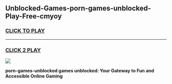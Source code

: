 
## Unblocked-Games-porn-games-unblocked-Play-Free-cmyoy
<h3>
<a href="https://premium76.site?title=porn-games-unblocked&ref=21A">CLICK TO PLAY</a></h3>
<hr>

<h3>
<a href="https://premium76.site?title=porn-games-unblocked&ref=21A">CLICK 2 PLAY</a>
  
</h3>

<a href="https://premium76.site?title=porn-games-unblocked&ref=21A"><img src="https://clearcache.store/games.png"></a>


**porn-games-unblocked games unblocked: Your Gateway to Fun and Accessible Online Gaming**
